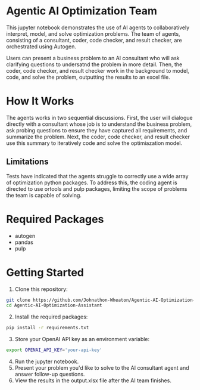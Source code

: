 # Agentic AI Optimization Team
This jupyter notebook demonstrates the use of AI agents to collaboratively interpret, model, and solve optimization problems. The team of agents, consisting of a consultant, coder, code checker, and result checker, are orchestrated using Autogen. 

Users can present a business problem to an AI consultant who will ask clarifying questions to undersatnd the problem in more detail. Then, the coder, code checker, and result checker work in the background to model, code, and solve the problem, outputting the results to an excel file.

# How It Works
The agents works in two sequential discussions. First, the user will dialogue directly with a consultant whose job is to understand the business problem, ask probing questions to ensure they have captured all requirements, and summarize the problem. Next, the coder, code checker, and result checker use this summary to iteratively code and solve the optimiazation model.

## Limitations
Tests have indicated that the agents struggle to correctly use a wide array of optimization python packages. To address this, the coding agent is directed to use ortools and pulp packages, limiting the scope of problems the team is capable of solving.

# Required Packages
- autogen
- pandas
- pulp

# Getting Started
1. Clone this repository:
```bash
git clone https://github.com/Johnathon-Wheaton/Agentic-AI-Optimization-Assistant.git
cd Agentic-AI-Optimization-Assistant
```

2. Install the required packages:
```bash
pip install -r requirements.txt
```

3. Store your OpenAI API key as an environment variable:
```bash
export OPENAI_API_KEY='your-api-key'
```

4. Run the jupyter notebook.
5. Present your problem you'd like to solve to the AI consultant agent and answer follow-up questions.
6. View the results in the output.xlsx file after the AI team finishes.